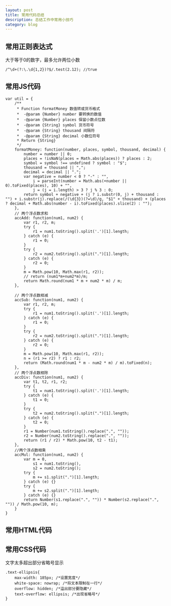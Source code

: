```yaml
---
layout: post
title: 常用代码总结
description: 总结工作中常用小技巧
category: blog
---
```


## 常用正则表达式

大于等于0的数字，最多允许两位小数

    /^\d+(?:\.\d{1,2})?$/.test(2.12); //true

## 常用JS代码
    var util = {
        /**
         * Function formatMoney 数值转或货币格式
         *  -@param {Number} number 要转换的数值
         *  -@param {Number} places 保留小数点位数
         *  -@param {String} symbol 货币符号
         *  -@param {String} thousand 间隔符
         *  -@param {String} decimal 小数位符号
         * Return {String}
         */
        formatMoney: function(number, places, symbol, thousand, decimal) {
            number = number || 0;
            places = !isNaN(places = Math.abs(places)) ? places : 2;
            symbol = symbol !== undefined ? symbol : "$";
            thousand = thousand || ",";
            decimal = decimal || ".";
            var negative = number < 0 ? "-" : "",
                i = parseInt(number = Math.abs(+number || 0).toFixed(places), 10) + "",
                j = (j = i.length) > 3 ? j % 3 : 0;
            return symbol + negative + (j ? i.substr(0, j) + thousand : "") + i.substr(j).replace(/(\d{3})(?=\d)/g, "$1" + thousand) + (places ? decimal + Math.abs(number - i).toFixed(places).slice(2) : "");
        },
        // 两个浮点数求和
        accAdd: function(num1, num2) {
            var r1, r2, m;
            try {
                r1 = num1.toString().split('.')[1].length;
            } catch (e) {
                r1 = 0;
            }
            try {
                r2 = num2.toString().split(".")[1].length;
            } catch (e) {
                r2 = 0;
            }
            m = Math.pow(10, Math.max(r1, r2));
            // return (num1*m+num2*m)/m;
            return Math.round(num1 * m + num2 * m) / m;
        },

        // 两个浮点数相减
        accSub: function(num1, num2) {
            var r1, r2, m;
            try {
                r1 = num1.toString().split('.')[1].length;
            } catch (e) {
                r1 = 0;
            }
            try {
                r2 = num2.toString().split(".")[1].length;
            } catch (e) {
                r2 = 0;
            }
            m = Math.pow(10, Math.max(r1, r2));
            n = (r1 >= r2) ? r1 : r2;
            return (Math.round(num1 * m - num2 * m) / m).toFixed(n);
        },
        // 两个浮点数相除
        accDiv: function(num1, num2) {
            var t1, t2, r1, r2;
            try {
                t1 = num1.toString().split('.')[1].length;
            } catch (e) {
                t1 = 0;
            }
            try {
                t2 = num2.toString().split(".")[1].length;
            } catch (e) {
                t2 = 0;
            }
            r1 = Number(num1.toString().replace(".", ""));
            r2 = Number(num2.toString().replace(".", ""));
            return (r1 / r2) * Math.pow(10, t2 - t1);
        },
        //两个浮点数相乘
        accMul: function(num1, num2) {
            var m = 0,
                s1 = num1.toString(),
                s2 = num2.toString();
            try {
                m += s1.split(".")[1].length;
            } catch (e) {}
            try {
                m += s2.split(".")[1].length;
            } catch (e) {}
            return Number(s1.replace(".", "")) * Number(s2.replace(".", "")) / Math.pow(10, m);
        }
    }

## 常用HTML代码

## 常用CSS代码

文字太多超出部分省略号显示

    .text-ellipsis{
        max-width: 185px; /*设置宽度*/
        white-space: nowrap; /*将文本限制在一行*/
        overflow: hidden; /*溢出部分要隐藏*/
        text-overflow: ellipsis; /*出现省略号*/
    }